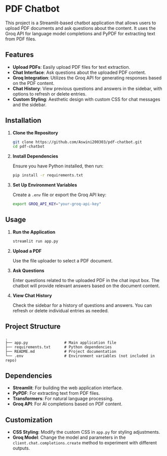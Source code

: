 # PDF Chatbot

This project is a Streamlit-based chatbot application that allows users to upload PDF documents and ask questions about the content. It uses the Groq API for language model completions and PyPDF for extracting text from PDF files.

## Features

- **Upload PDFs**: Easily upload PDF files for text extraction.
- **Chat Interface**: Ask questions about the uploaded PDF content.
- **Groq Integration**: Utilizes the Groq API for generating responses based on the PDF content.
- **Chat History**: View previous questions and answers in the sidebar, with options to refresh or delete entries.
- **Custom Styling**: Aesthetic design with custom CSS for chat messages and the sidebar.

## Installation

1. **Clone the Repository**

    ```bash
    git clone https://github.com/Aswini200303/pdf-chatbot.git
    cd pdf-chatbot
    ```

2. **Install Dependencies**

    Ensure you have Python installed, then run:

    ```bash
    pip install -r requirements.txt
    ```

3. **Set Up Environment Variables**

    Create a `.env` file or export the Groq API key:

    ```bash
    export GROQ_API_KEY="your-groq-api-key"
    ```

## Usage

1. **Run the Application**

    ```bash
    streamlit run app.py
    ```

2. **Upload a PDF**

    Use the file uploader to select a PDF document.

3. **Ask Questions**

    Enter questions related to the uploaded PDF in the chat input box. The chatbot will provide relevant answers based on the document content.

4. **View Chat History**

    Check the sidebar for a history of questions and answers. You can refresh or delete individual entries as needed.

## Project Structure

```
.
├── app.py                # Main application file
├── requirements.txt      # Python dependencies
├── README.md             # Project documentation
└── .env                  # Environment variables (not included in repo)
```

## Dependencies

- **Streamlit**: For building the web application interface.
- **PyPDF**: For extracting text from PDF files.
- **Transformers**: For natural language processing.
- **Groq API**: For AI completions based on PDF content.

## Customization

- **CSS Styling**: Modify the custom CSS in `app.py` for styling adjustments.
- **Groq Model**: Change the model and parameters in the `client.chat.completions.create` method to experiment with different outputs.

